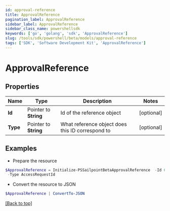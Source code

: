 ```yaml
---
id: approval-reference
title: ApprovalReference
pagination_label: ApprovalReference
sidebar_label: ApprovalReference
sidebar_class_name: powershellsdk
keywords: ['go', 'golang', 'sdk', 'ApprovalReference'] 
slug: /tools/sdk/powershell/beta/models/approval-reference
tags: ['SDK', 'Software Development Kit', 'ApprovalReference']
---
```



# ApprovalReference

## Properties

Name | Type | Description | Notes
------------ | ------------- | ------------- | -------------
**Id** |  Pointer to **String** | Id of the reference object | [optional] 
**Type** |  Pointer to **String** | What reference object does this ID correspond to | [optional] 

## Examples

- Prepare the resource
```powershell
$ApprovalReference = Initialize-PSSailpointBetaApprovalReference  -Id 64012350-8fd9-4f6c-a170-1fe123683899 `
 -Type AccessRequestId
```

- Convert the resource to JSON
```powershell
$ApprovalReference | ConvertTo-JSON
```


[[Back to top]](#) 

